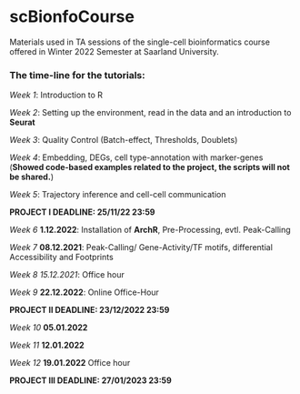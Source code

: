 # scBionfoCourse

Materials used in TA sessions of the single-cell bioinformatics course offered in Winter 2022 Semester at Saarland University.

### The time-line for the tutorials:

*Week 1*: Introduction to R

*Week 2*: Setting up the environment, read in the data and an introduction to **Seurat**

*Week 3*: Quality Control (Batch-effect, Thresholds, Doublets)

*Week 4*: Embedding, DEGs, cell type-annotation with marker-genes (**Showed code-based examples related to the project, the scripts will not be shared.**)

*Week 5*: Trajectory inference and cell-cell communication

**PROJECT I DEADLINE: 25/11/22 23:59**

*Week 6* **1.12.2022**: Installation of **ArchR**, Pre-Processing, evtl. Peak-Calling

*Week 7* **08.12.2021**: Peak-Calling/ Gene-Activity/TF motifs, differential Accessibility and Footprints

*Week 8* *15.12.2021*: Office hour 

*Week 9* **22.12.2022**: Online Office-Hour 

**PROJECT II DEADLINE: 23/12/2022  23:59**

*Week 10* **05.01.2022** 

*Week 11* **12.01.2022**

*Week 12* **19.01.2022** Office hour

**PROJECT III DEADLINE: 27/01/2023  23:59**
